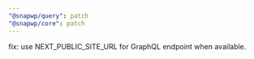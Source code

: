 ```yaml
---
"@snapwp/query": patch
"@snapwp/core": patch
---
```


fix: use NEXT_PUBLIC_SITE_URL for GraphQL endpoint when available.
